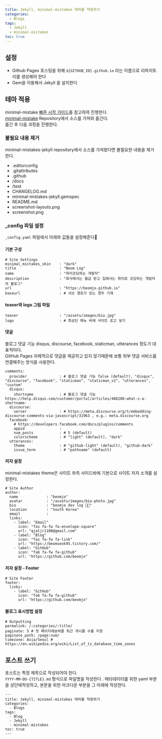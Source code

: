 ```yaml
---
title: Jekyll, minimal-mistakes 테마를 적용하기
categories:
  - Blogs
tags:
  - Jekyll
  - minimal-mistakes
toc: true
---
```


## 설정
- Github Pages 호스팅을 위해 `${GITHUB_ID}.github.io` 라는 이름으로 리파지토리를 생성해야 한다
- Gem을 이용해서 Jekyll 을 설치한다


## 테마 적용
minimal-mistake [빠른 시작 가이드](https://mmistakes.github.io/minimal-mistakes/docs/quick-start-guide/)를 참고하여 진행한다.  
[minimal-mistake](https://github.com/mmistakes/minimal-mistakes) Repository에서 소스를 가져와 옮긴다.  
옮긴 후 다음 과정을 진행한다.  

### 불필요 내용 제거
minimal-mistakes-jekyll repository에서 소스를 가져왔다면 불필요한 내용을 제거한다.  
- .editorconfig
- .gitattributes
- .github
- /docs
- /test
- CHANGELOG.md
- minimal-mistakes-jekyll.gemspec
- README.md
- screenshot-layouts.png
- screenshot.png

### _config 파일 설정
`_config.yaml` 파일에서 아래와 값들을 설정해준다


#### 기본 구성
```
# Site Settings
minimal_mistakes_skin    : "dark"
title                    : "Beom Log"
name                     : "취미코딩하는 개발자"
description              : "회사에서는 월급 받고 집에서는 취미로 코딩하는 개발자의 블로그"
url                      : "https://beomjo.github.io"
baseurl                  : # 서브 경로가 있는 경우 기재
```

#### teaser와 logo 그림 파일
```
teaser                   : "/assets/images/bio.jpg"
logo                     : # 최상단 메뉴 바에 사이트 로고 넣기
```

#### 댓글
블로그 댓글 기능 disqus, discourse, facebook, staticman, utterances 정도가 대표적이다.   
GitHub Pages 자체적으로 댓글을 제공하고 있지 않기때문에 보통 외부 댓글 서비스를 연결해주는 방식을 사용한다.  
```
comments:
  provider               : # 블로그 댓글 기능 false (default), "disqus", "discourse", "facebook", "staticman", "staticman_v2", "utterances", "custom"
  disqus:
    shortname            : # 블로그 댓글 기능 https://help.disqus.com/customer/portal/articles/466208-what-s-a-shortname-
  discourse:
    server               : # https://meta.discourse.org/t/embedding-discourse-comments-via-javascript/31963 , e.g.: meta.discourse.org
  facebook:
    # https://developers.facebook.com/docs/plugins/comments
    appid                :
    num_posts            : # 5 (default)
    colorscheme          : # "light" (default), "dark"
  utterances:
    theme                : # "github-light" (default), "github-dark"
    issue_term           : # "pathname" (default)
```

#### 저자 설정
minimal-mistakes theme은 사이트 좌측 사이드바에 기본으로 사이트 저자 소개를 설정한다.
```
# Site Author
author:
  name             : "beomjo"
  avatar           : "/assets/images/bio-photo.jpg"
  bio              : "beomjo dev log 🧑‍💻"
  location         : "South Korea"
  email            :
  links:
    - label: "Email"
      icon: "fas fa-fw fa-envelope-square"
      url: "qjatjr1108@gmail.com"
    - label: "Blog"
      icon: "fas fa-fw fa-link"
      url: "https://beomseok95.tistory.com/"
    - label: "GitHub"
      icon: "fab fa-fw fa-github"
      url: "https://github.com/beomjo"
```

#### 저자 설정 - Footer
```
# Site Footer
footer:
  links:
    - label: "GitHub"
      icon: "fab fa-fw fa-github"
      url: "https://github.com/beomjo"
```

#### 블로그 표시방법 설정
```
# Outputting
permalink: /:categories/:title/
paginate: 5 # 첫 페이지에보여줄 최근 게시물 수를 지정
paginate_path: /page:num/
timezone: Asia/Seoul # https://en.wikipedia.org/wiki/List_of_tz_database_time_zones
```


## 포스트 쓰기
포스트는 특정 제목으로 작성되어야 한다.   
`YYYY-MM-DD-{TITLE}.md` 형식으로 파일명을 작성한다 . 
메타데이터를 위한 yaml 부분을 상단에작성하고, 본문을 위한 마크다운 부분을 그 아래에 작성한다.
```
---
title: Jekyll, minimal-mistakes 테마를 적용하기
categories:
  - Blogs
tags:
  - Blog
  - Jekyll
  - minimal-mistakes
toc: true
---
```